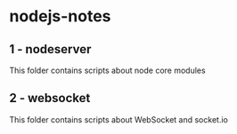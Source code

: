 # nodejs-notes

## 1 - nodeserver
This folder contains scripts about node core modules 

## 2 - websocket
This folder contains scripts about WebSocket and socket.io
